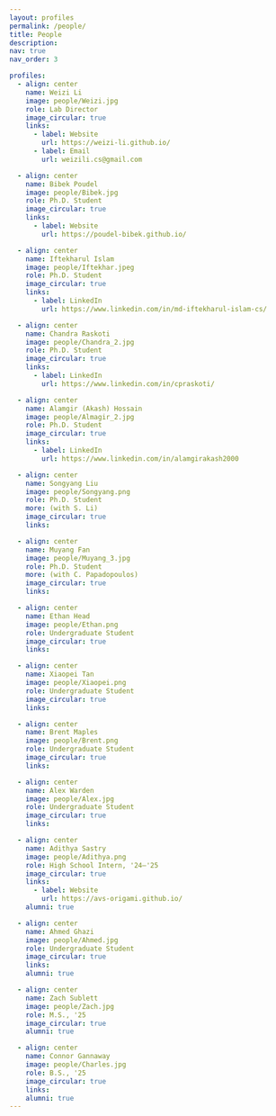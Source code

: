 ```yaml
---
layout: profiles
permalink: /people/
title: People
description: 
nav: true
nav_order: 3

profiles:
  - align: center
    name: Weizi Li
    image: people/Weizi.jpg
    role: Lab Director
    image_circular: true 
    links: 
      - label: Website
        url: https://weizi-li.github.io/
      - label: Email
        url: weizili.cs@gmail.com

  - align: center
    name: Bibek Poudel
    image: people/Bibek.jpg
    role: Ph.D. Student
    image_circular: true 
    links:
      - label: Website
        url: https://poudel-bibek.github.io/

  - align: center
    name: Iftekharul Islam
    image: people/Iftekhar.jpeg
    role: Ph.D. Student
    image_circular: true 
    links: 
      - label: LinkedIn
        url: https://www.linkedin.com/in/md-iftekharul-islam-cs/

  - align: center
    name: Chandra Raskoti
    image: people/Chandra_2.jpg
    role: Ph.D. Student
    image_circular: true 
    links: 
      - label: LinkedIn
        url: https://www.linkedin.com/in/cpraskoti/

  - align: center
    name: Alamgir (Akash) Hossain 
    image: people/Almagir_2.jpg
    role: Ph.D. Student
    image_circular: true 
    links: 
      - label: LinkedIn
        url: https://www.linkedin.com/in/alamgirakash2000

  - align: center
    name: Songyang Liu
    image: people/Songyang.png
    role: Ph.D. Student 
    more: (with S. Li)
    image_circular: true 
    links:

  - align: center
    name: Muyang Fan
    image: people/Muyang_3.jpg
    role: Ph.D. Student 
    more: (with C. Papadopoulos)
    image_circular: true 
    links:

  - align: center
    name: Ethan Head
    image: people/Ethan.png
    role: Undergraduate Student
    image_circular: true
    links:

  - align: center
    name: Xiaopei Tan
    image: people/Xiaopei.png
    role: Undergraduate Student
    image_circular: true
    links:

  - align: center
    name: Brent Maples
    image: people/Brent.png
    role: Undergraduate Student
    image_circular: true
    links:

  - align: center
    name: Alex Warden
    image: people/Alex.jpg
    role: Undergraduate Student
    image_circular: true
    links:

  - align: center
    name: Adithya Sastry
    image: people/Adithya.png
    role: High School Intern, '24—'25
    image_circular: true
    links:
      - label: Website
        url: https://avs-origami.github.io/
    alumni: true

  - align: center
    name: Ahmed Ghazi
    image: people/Ahmed.jpg
    role: Undergraduate Student
    image_circular: true
    links:
    alumni: true

  - align: center
    name: Zach Sublett
    image: people/Zach.jpg
    role: M.S., '25
    image_circular: true
    alumni: true

  - align: center
    name: Connor Gannaway
    image: people/Charles.jpg
    role: B.S., '25
    image_circular: true
    links:
    alumni: true
---
```


